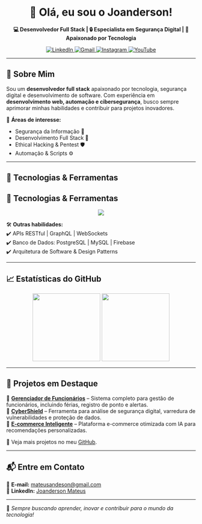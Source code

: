 <h1 align="center">👋 Olá, eu sou o Joanderson!</h1>

<p align="center">
  <b>💻 Desenvolvedor Full Stack | 🔒 Especialista em Segurança Digital | 🎯 Apaixonado por Tecnologia</b>
</p>

<p align="center">
  <a href="https://www.linkedin.com/in/joanderson-mateus-aa82a91b2/">
    <img src="https://img.shields.io/badge/LinkedIn-%230077B5.svg?&style=for-the-badge&logo=linkedin&logoColor=white" alt="LinkedIn">
  </a>
  <a href="mailto:mateusandeson@gmail.com">
    <img src="https://img.shields.io/badge/Gmail-D14836?style=for-the-badge&logo=gmail&logoColor=white" alt="Gmail">
  </a>
  <a href="https://www.instagram.com/dev_federal/">
    <img src="https://img.shields.io/badge/Instagram-E4405F?style=for-the-badge&logo=instagram&logoColor=white" alt="Instagram">
  </a>
  <a href="https://www.youtube.com/channel/UCPF7Flh7rtKws2JI7ML0_-A">
    <img src="https://img.shields.io/badge/YouTube-FF0000?style=for-the-badge&logo=youtube&logoColor=white" alt="YouTube">
  </a>
</p>

---

## 🚀 Sobre Mim  

Sou um **desenvolvedor full stack** apaixonado por tecnologia, segurança digital e desenvolvimento de software. Com experiência em **desenvolvimento web, automação e cibersegurança**, busco sempre aprimorar minhas habilidades e contribuir para projetos inovadores.  

📌 **Áreas de interesse:**  
- Segurança da Informação 🔐  
- Desenvolvimento Full Stack 🚀  
- Ethical Hacking & Pentest 🛡️  
- Automação & Scripts ⚙️  

---

## 🔧 Tecnologias & Ferramentas  

## 🔧 Tecnologias & Ferramentas  

<div align="center">
  <img src="https://skillicons.dev/icons?i=java,python,c,cpp,cs,html,js" />
</div>


🛠 **Outras habilidades:**  
✔️ APIs RESTful | GraphQL | WebSockets  
✔️ Banco de Dados: PostgreSQL | MySQL | Firebase  
✔️ Arquitetura de Software & Design Patterns  

---

## 📈 Estatísticas do GitHub  

<div align="center">
  <img height="180em" src="https://github-readme-stats.vercel.app/api?username=Joanderson&show_icons=true&theme=radical&include_all_commits=true&count_private=true"/>
  <img height="180em" src="https://github-readme-stats.vercel.app/api/top-langs/?username=Joanderson&layout=compact&langs_count=7&theme=radical"/>
</div>

---

## 🎯 Projetos em Destaque  

🔹 **[Gerenciador de Funcionários](https://github.com/Joanderson/gerenciador-funcionarios)** – Sistema completo para gestão de funcionários, incluindo férias, registro de ponto e alertas.  
🔹 **[CyberShield](https://github.com/Joanderson/cybershield)** – Ferramenta para análise de segurança digital, varredura de vulnerabilidades e proteção de dados.  
🔹 **[E-commerce Inteligente](https://github.com/Joanderson/ecommerce-inteligente)** – Plataforma e-commerce otimizada com IA para recomendações personalizadas.  

📌 Veja mais projetos no meu [GitHub](https://github.com/Joanderson).  

---

## 📬 Entre em Contato  

📩 **E-mail:** mateusandeson@gmail.com  
📌 **LinkedIn:** [Joanderson Mateus](https://www.linkedin.com/in/joanderson-mateus-aa82a91b2/)  

---

🚀 *Sempre buscando aprender, inovar e contribuir para o mundo da tecnologia!*  
